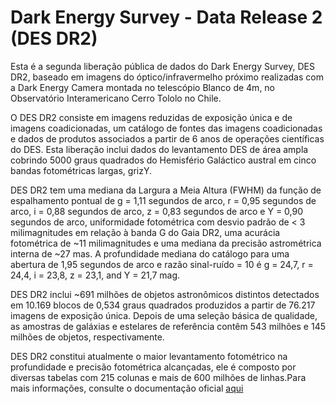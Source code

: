 # Dark Energy Survey - Data Release 2 (DES DR2)


Esta é a segunda liberação pública de dados do Dark Energy Survey, DES DR2, baseado em imagens do óptico/infravermelho próximo realizadas com a Dark Energy Camera montada no telescópio Blanco de 4m, no Observatório Interamericano Cerro Tololo no Chile.

O DES DR2 consiste em imagens reduzidas de exposição única e de imagens coadicionadas, um catálogo de fontes das imagens coadicionadas e dados de produtos associados a partir de 6 anos de operações científicas do DES. Esta liberação inclui dados do levantamento DES de área ampla cobrindo 5000 graus quadrados do Hemisfério Galáctico austral em cinco bandas fotométricas largas, grizY.

DES DR2 tem uma mediana da Largura a Meia Altura (FWHM) da função de espalhamento pontual de g = 1,11 segundos de arco, r = 0,95 segundos de arco, i = 0,88 segundos de arco, z = 0,83 segundos de arco e Y = 0,90 segundos de arco, uniformidade fotométrica com desvio padrão de < 3 milimagnitudes em relação à banda G do Gaia DR2, uma acurácia fotométrica de ~11 milimagnitudes e uma mediana da precisão astrométrica interna de ~27 mas. A profundidade mediana do catálogo para uma abertura de 1,95 segundos de arco e razão sinal-ruído = 10 é g = 24,7, r = 24,4, i = 23,8, z = 23,1, and Y = 21,7 mag. 

DES DR2 inclui ~691 milhões de objetos astronômicos distintos detectados em 10.169 blocos de 0,534 graus quadrados produzidos a partir de 76.217 imagens de exposição única. Depois de uma seleção básica de qualidade, as amostras de galáxias e estelares de referência contêm 543 milhões e 145 milhões de objetos, respectivamente.

DES DR2 constitui atualmente o maior levantamento fotométrico na profundidade e precisão fotométrica alcançadas, ele é composto por diversas tabelas com 215 colunas e mais de 600 milhões de linhas.Para mais informações, consulte o documentação oficial [aqui](https://datalab.noirlab.edu/des/)

